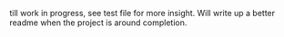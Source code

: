 till work in progress, see test file for more insight. Will write up a better readme when the project is around completion.
